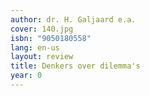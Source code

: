 ```yaml
---
author: dr. H. Galjaard e.a.
cover: 140.jpg
isbn: "9050180558"
lang: en-us
layout: review
title: Denkers over dilemma's
year: 0
---
```

